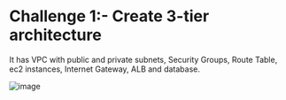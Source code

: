 # Challenge 1:- Create 3-tier architecture

It has VPC with public and private subnets, Security Groups, Route Table, ec2 instances, Internet Gateway, ALB and database.

![image](https://user-images.githubusercontent.com/119839334/205615726-00999010-4d34-4ffd-92ec-cc11a4338fd1.png)
